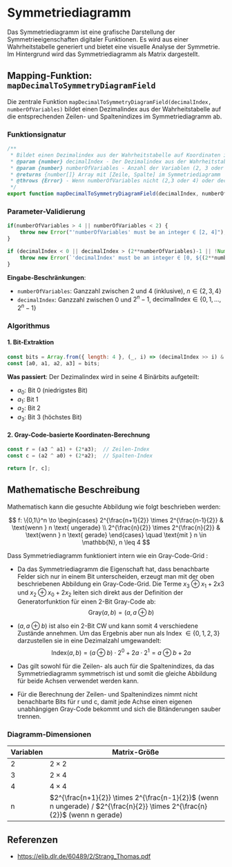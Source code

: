 # Symmetriediagramm

Das Symmetriediagramm ist eine grafische Darstellung der Symmetrieeigenschaften digitaler Funktionen. Es wird aus einer Wahrheitstabelle generiert und bietet eine visuelle Analyse der Symmetrie. Im Hintergrund wird das Symmetriediagramm als Matrix dargestellt.

## Mapping-Funktion: `mapDecimalToSymmetryDiagramField`

Die zentrale Funktion `mapDecimalToSymmetryDiagramField(decimalIndex, numberOfVariables)` bildet einen Dezimalindex aus der Wahrheitstabelle auf die entsprechenden Zeilen- und Spaltenindizes im Symmetriediagramm ab.

### Funktionsignatur

```javascript
/**
 * Bildet einen Dezimalindex aus der Wahrheitstabelle auf Koordinaten im Symmetriediagramm ab
 * @param {number} decimalIndex - Der Dezimalindex aus der Wahrheitstabelle (0 bis 2^n-1)
 * @param {number} numberOfVariables - Anzahl der Variablen (2, 3 oder 4)
 * @returns {number[]} Array mit [Zeile, Spalte] im Symmetriediagramm
 * @throws {Error} - Wenn numberOfVariables nicht (2,3 oder 4) oder decimalIndex außerhalb des erlaubten Bereichs liegt.
 */
export function mapDecimalToSymmetryDiagramField(decimalIndex, numberOfVariables) {
```

### Parameter-Validierung

```javascript
if(numberOfVariables > 4 || numberOfVariables < 2) {
    throw new Error("'numberOfVariables' must be an integer ∈ [2, 4]");
}

if (decimalIndex < 0 || decimalIndex > (2**numberOfVariables)-1 || !Number.isInteger(decimalIndex)) {
    throw new Error(`'decimalIndex' must be an integer ∈ [0, ${(2**numberOfVariables)-1}]`);
}
```

**Eingabe-Beschränkungen**:
- `numberOfVariables`: Ganzzahl zwischen 2 und 4 (inklusive), $n \in \{2, 3, 4\}$
- `decimalIndex`: Ganzzahl zwischen 0 und $2^n-1$, $\text{decimalIndex} \in \{0, 1, ..., 2^n-1\}$

### Algorithmus

#### 1. Bit-Extraktion
```javascript
const bits = Array.from({ length: 4 }, (_, i) => (decimalIndex >> i) & 1);
const [a0, a1, a2, a3] = bits;
```
**Was passiert**: Der Dezimalindex wird in seine 4 Binärbits aufgeteilt:
- $a_0$: Bit 0 (niedrigstes Bit)
- $a_1$: Bit 1  
- $a_2$: Bit 2
- $a_3$: Bit 3 (höchstes Bit)

#### 2. Gray-Code-basierte Koordinaten-Berechnung
```javascript
const r = (a3 ^ a1) + (2*a3);  // Zeilen-Index
const c = (a2 ^ a0) + (2*a2);  // Spalten-Index

return [r, c];
```

## Mathematische Beschreibung

Mathematisch kann die gesuchte Abbildung wie folgt beschrieben werden:

$$
f: \{0,1\}^n \to \begin{cases}
    2^{\frac{n+1}{2}} \times 2^{\frac{n-1}{2}} & \text{wenn } n \text{ ungerade} \\
    2^{\frac{n}{2}} \times 2^{\frac{n}{2}} & \text{wenn } n \text{ gerade}
\end{cases} \quad \text{mit } n \in \mathbb{N}, n \leq 4
$$

Dass Symmetriediagramm funktioniert intern wie ein Gray-Code-Grid :
- Da das Symmetriediagramm die Eigenschaft hat, dass benachbarte Felder sich nur in einem Bit unterscheiden, erzeugt man mit der oben beschriebenen Abbildung ein Gray-Code-Grid. Die Terme $x_3 \oplus x_1 + 2x3$ und $x_2 \oplus x_0 + 2x_2$ leiten sich direkt aus der Definition der Generatorfunktion für einen 2-Bit Gray-Code ab:
$$
\text{Gray}(a,b) = (a,a \oplus b )
$$

- $(a,a \oplus b )$ ist also ein 2-Bit CW und kann somit 4 verschiedene Zustände annehmen. Um das Ergebnis aber nun als Index $\in \{0,1,2,3\}$ darzustellen sie in eine Dezimalzahl umgewandelt:
$$
\text{Index}(a,b) = (a\oplus b) \cdot 2^0 + 2a \cdot 2^1 = a \oplus b + 2a
$$
- Das gilt sowohl für die Zeilen- als auch für die Spaltenindizes, da das Symmetriediagramm symmetrisch ist und somit die gleiche Abbildung für beide Achsen verwendet werden kann.
- Für die Berechnung der Zeilen- und Spaltenindizes nimmt nicht benachbarte Bits für r und c, damit jede Achse einen eigenen unabhängigen Gray-Code bekommt und sich die Bitänderungen sauber trennen.




### Diagramm-Dimensionen


| Variablen | Matrix-Größe |
|-----------|--------------|
| 2         | $2 \times 2$ |
| 3         | $2 \times 4$ |
| 4         | $4 \times 4$ |
| n         | $2^{\frac{n+1}{2}} \times 2^{\frac{n-1}{2}}$ (wenn n ungerade) / $2^{\frac{n}{2}} \times 2^{\frac{n}{2}}$ (wenn n gerade) |

## Referenzen

- https://elib.dlr.de/60489/2/Strang_Thomas.pdf

